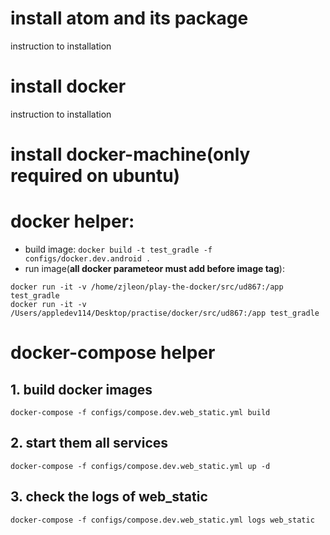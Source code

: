 # install atom and its package
instruction to installation

# install docker
instruction to installation

# install docker-machine(only required on ubuntu)

# docker helper:
* build image:
``docker build -t test_gradle -f configs/docker.dev.android .``
* run image(**all docker parameteor must add before image tag**):
```
docker run -it -v /home/zjleon/play-the-docker/src/ud867:/app test_gradle
docker run -it -v /Users/appledev114/Desktop/practise/docker/src/ud867:/app test_gradle
```

# docker-compose helper
## 1. build docker images
``docker-compose -f configs/compose.dev.web_static.yml build``
## 2. start them all services
``docker-compose -f configs/compose.dev.web_static.yml up -d``
## 3. check the logs of web_static
``docker-compose -f configs/compose.dev.web_static.yml logs web_static``
